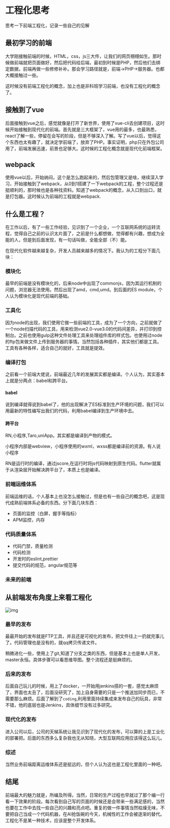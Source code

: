 # 工程化思考

思考一下前端工程化，记录一些自己的见解

## 最初学习的前端

大学刚接触前端的时候，HTML，css，js三大件，让我们的网页栩栩如生。那时候做前端就把页面做好，然后把代码给后端，最初到时候是PHP，然后他们去绑定数据，前端再做一些修修补补。那会学习路径就是，前端->PHP->服务器。也都大概接触过一些。

这时候没有前端工程化的概念，加上也是非科班学习前端，也没有工程化的概念了。

## 接触到了vue

后面接触到vue之后，感觉就像是打开了新世界，使用了vue-cli去创建项目，这时候开始接触到现代化的前端。首先就是三大框架了，vue用的最多，也最熟悉，react了解一些，停留在会写的阶段，但是不够深入了解。写了vue以后，觉得这个东西也太有趣了，就决定学前端了，放弃了PHP。事实证明，php只在外包公司用了，前端发展迅速，前景也足够大。这时候的工程化概念就是现代化前端框架。

## webpack

使用vue以后，开始纳闷，这个是怎么跑起来的，然后包管理又是啥，继续深入学习，开始接触到了webpack，从0到1搭建了一下webpack的工程，整个过程还是挺顺利的，那时候也是各种找资料。知道了webpack的概念，从入口到出口，就是打包器。这时候认为前端的工程就是webpack.

## 什么是工程？

在工作以后，有了一些工作经验，见识到了一个企业，一个互联网系统的运转流程，觉得自己之前的认识太片面了，之前是什么都想做，觉得都有兴趣，想成为全能的人，但是到后面发现，有一句话叫做，全能全部（不）能。

在现代化软件越来越复杂，开发人员越来越多的情况下。我认为的工程分下面几块：

### 模块化

最早的前端是没有模块化的，后来node中出现了commonjs，因为其运行机制的问题，浏览器无法使用。然后出现了amd，cmd,umd。到后面的ES module，个人认为模块化是现代前端的基础。

### 工具化

因为node的出现，我们使用它做一些前端的工具，成为了一个方向，之前就做了一个node扫描代码的工具，用来检测vue2.0-vue3.0的代码间差异，并打印到控制台。之前也使用gulp这种文件处理工具来处理组件库的样式包。也使用过node的ftp包来做文件上传到服务器的事情。当然包括各种插件，其实他们都是工具。工具有各种各样，适合自己的就好，工具就是提效。

### 编译打包

之前看一个前端大佬说，前端最近几年的发展其实都是编译。个人认为，其实基本上就是分两点：babel和跨平台。

#### babel

说到编译就得说到babel了，他的出现解决了ES标准到生产环境的问题，我们可以用最新的特性编写出我们的代码，利用babel编译到生产环境中去。

#### 跨平台

RN,小程序,Taro,uniApp。其实都是编译到产物的模式。

小程序内部是webview，小程序使用的wxml，wxss都是编译前的资源。有人说小程序

RN是运行时的编译，通过jscore,在运行时将js代码映射到原生代码。flutter就属于从渲染层开始解决跨平台了，本质上也是编译。

### 前端运维体系

前端运维的话，个人基本上也没怎么接触过，但是也有一些自己的概念吧，这是现代成熟前端体系必备的东西。分下面几块东西：

- 页面的监控（白屏，握手等指标）
- APM监控，内存

### 代码质量体系

- 代码门禁，质量检测
- 代码检测
- 开发时的eslint,prettier
- 提交代码的规范，angular规范等

### 未来的前端

## 从前端发布角度上来看工程化

![img](https://gitee.com/PENG_YUE/myImg/raw/master/uPic/uTPTd4.png)

### 最早的发布

最最开始的发布就是FTP工具，并且还是可视化的发布，把文件往上一扔就完事儿了。代码管理也是没有的，就qq拷贝传递文件。

稍微进化一些，使用上了git,知道了分支之类的东西，但是基本上也是单人开发，master永恒。具体步骤可以看思维导图。整个流程还是挺麻烦的。

### 后来的发布

后面自己玩儿的时候，用上了docker，一开始用jenkins搭的一套，感觉太麻烦了，界面也太丑了，后面没研究了，加上自身需要的只是一个推送加同步而已，不需要那么麻烦。后面了解到了`coding`,利用里面持续集成来发布自己的玩具，非常不错，他的底层也是Jenkins，具体细节没有过多研究。

### 现代化的发布

进入公司以后，公司的天梯系统让我见识到了现代化的发布，可以算的上是工业化的部署把。后面的东西多么复杂我也无从知晓，大型互联网应用应该得这么玩儿。

### 综述

当然业务前端距离运维体系还是挺远的，但个人认为这也是工程化里面的一种吧。

## 结尾

前端最大的魅力就是，所编及所得。当然，日常的生产过程也早就过了那个编一行看一下效果的阶段。每次看到自己写的页面的时候还是会带来一些满足感的，当然也要在工作中去找一些自己的兴趣和亮点吧。重复的做一件事情当然枯燥无味，不要把自己当成一个代码机器，在AI抢饭碗的今天，机械性的工作会被逐渐的替代。工程化不是某一种技术，应该是整个开发体系。
